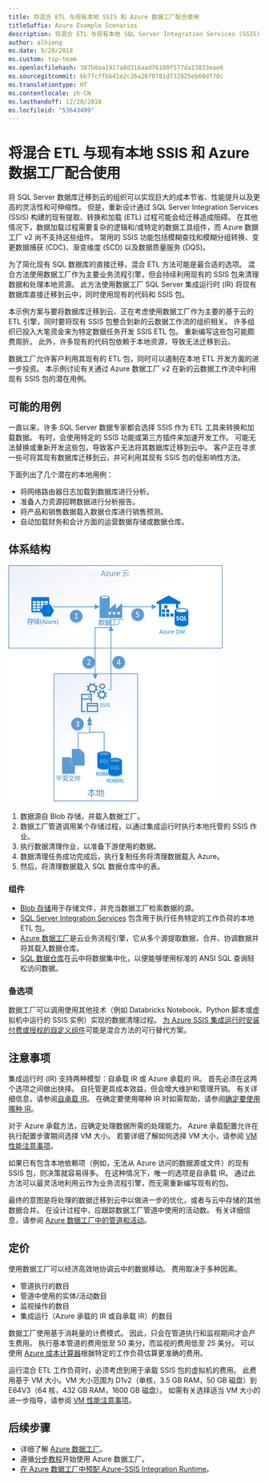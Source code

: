 ```yaml
---
title: 将混合 ETL 与现有本地 SSIS 和 Azure 数据工厂配合使用
titleSuffix: Azure Example Scenarios
description: 将混合 ETL 与现有本地 SQL Server Integration Services (SSIS) 部署和 Azure 数据工厂配合使用
author: alhieng
ms.date: 9/20/2018
ms.custom: tsp-team
ms.openlocfilehash: 387b0aa1927a8d316aad76100f577da13833eae6
ms.sourcegitcommit: bb7fcffbb41e2c26a26f8781df32825eb60df70c
ms.translationtype: HT
ms.contentlocale: zh-CN
ms.lasthandoff: 12/20/2018
ms.locfileid: "53643499"
---
```

# <a name="hybrid-etl-with-existing-on-premises-ssis-and-azure-data-factory"></a>将混合 ETL 与现有本地 SSIS 和 Azure 数据工厂配合使用

将 SQL Server 数据库迁移到云的组织可以实现巨大的成本节省、性能提升以及更高的灵活性和可伸缩性。 但是，重新设计通过 SQL Server Integration Services (SSIS) 构建的现有提取、转换和加载 (ETL) 过程可能会给迁移造成阻碍。 在其他情况下，数据加载过程需要复杂的逻辑和/或特定的数据工具组件，而 Azure 数据工厂 v2 尚不支持这些组件。 常用的 SSIS 功能包括模糊查找和模糊分组转换、变更数据捕获 (CDC)、渐变维度 (SCD) 以及数据质量服务 (DQS)。

为了简化现有 SQL 数据库的直接迁移，混合 ETL 方法可能是最合适的选项。 混合方法使用数据工厂作为主要业务流程引擎，但会持续利用现有的 SSIS 包来清理数据和处理本地资源。 此方法使用数据工厂 SQL Server 集成运行时 (IR) 将现有数据库直接迁移到云中，同时使用现有的代码和 SSIS 包。

本示例方案与要将数据库迁移到云、正在考虑使用数据工厂作为主要的基于云的 ETL 引擎，同时要将现有 SSIS 包整合到新的云数据工作流的组织相关。 许多组织已投入大笔资金来为特定数据任务开发 SSIS ETL 包。 重新编写这些包可能颇费周折。 此外，许多现有的代码包依赖于本地资源，导致无法迁移到云。

数据工厂允许客户利用其现有的 ETL 包，同时可以遏制在本地 ETL 开发方面的进一步投资。 本示例讨论有关通过 Azure 数据工厂 v2 在新的云数据工作流中利用现有 SSIS 包的潜在用例。

## <a name="potential-use-cases"></a>可能的用例

一直以来，许多 SQL Server 数据专家都会选择 SSIS 作为 ETL 工具来转换和加载数据。 有时，会使用特定的 SSIS 功能或第三方插件来加速开发工作。 可能无法替换或重新开发这些包，导致客户无法将其数据库迁移到云中。 客户正在寻求一些可将其现有数据库迁移到云，并可利用其现有 SSIS 包的低影响性方法。

下面列出了几个潜在的本地用例：

- 将网络路由器日志加载到数据库进行分析。
- 准备人力资源招聘数据进行分析报告。
- 将产品和销售数据载入数据仓库进行销售预测。
- 自动加载财务和会计方面的运营数据存储或数据仓库。

## <a name="architecture"></a>体系结构

![使用 Azure 数据工厂的混合 ETL 过程的体系结构概览][architecture-diagram]

1. 数据源自 Blob 存储，并载入数据工厂。
2. 数据工厂管道调用某个存储过程，以通过集成运行时执行本地托管的 SSIS 作业。
3. 执行数据清理作业，以准备下游使用的数据。
4. 数据清理任务成功完成后，执行复制任务将清理数据载入 Azure。
5. 然后，将清理数据载入 SQL 数据仓库中的表。

### <a name="components"></a>组件

- [Blob 存储][docs-blob-storage]用于存储文件，并充当数据工厂检索数据的源。
- [SQL Server Integration Services][docs-ssis] 包含用于执行任务特定的工作负荷的本地 ETL 包。
- [Azure 数据工厂][docs-data-factory]是云业务流程引擎，它从多个源提取数据，合并、协调数据并将其载入数据仓库。
- [SQL 数据仓库][docs-sql-data-warehouse]在云中将数据集中化，以便能够使用标准的 ANSI SQL 查询轻松访问数据。

### <a name="alternatives"></a>备选项

数据工厂可以调用使用其他技术（例如 Databricks Notebook、Python 脚本或虚拟机中运行的 SSIS 实例）实现的数据清理过程。 [为 Azure SSIS 集成运行时安装付费或授权的自定义组件](/azure/data-factory/how-to-develop-azure-ssis-ir-licensed-components)可能是混合方法的可行替代方案。

## <a name="considerations"></a>注意事项

集成运行时 (IR) 支持两种模型：自承载 IR 或 Azure 承载的 IR。 首先必须在这两个选项之间做出抉择。 自托管更具成本效益，但会增大维护和管理开销。 有关详细信息，请参阅[自承载 IR](/azure/data-factory/concepts-integration-runtime#self-hosted-integration-runtime)。 在确定要使用哪种 IR 时如需帮助，请参阅[确定要使用哪种 IR](/azure/data-factory/concepts-integration-runtime#determining-which-ir-to-use)。

对于 Azure 承载方法，应确定处理数据所需的处理能力。 Azure 承载配置允许在执行配置步骤期间选择 VM 大小。 若要详细了解如何选择 VM 大小，请参阅 [VM 性能注意事项](/azure/cloud-services/cloud-services-sizes-specs#performance-considerations)。

如果已有包含本地依赖项（例如，无法从 Azure 访问的数据源或文件）的现有 SSIS 包，则决策就容易得多。 在这种情况下，唯一的选项是自承载 IR。 通过此方法可以最灵活地利用云作为业务流程引擎，而无需重新编写现有的包。

最终的意图是将处理的数据迁移到云中以做进一步的优化，或者与云中存储的其他数据合并。 在设计过程中，应跟踪数据工厂管道中使用的活动数。 有关详细信息，请参阅 [Azure 数据工厂中的管道和活动](/azure/data-factory/concepts-pipelines-activities)。

## <a name="pricing"></a>定价

使用数据工厂可以经济高效地协调云中的数据移动。 费用取决于多种因素。

- 管道执行的数目
- 管道中使用的实体/活动数目
- 监视操作的数目
- 集成运行（Azure 承载的 IR 或自承载 IR）的数目

数据工厂使用基于消耗量的计费模式。 因此，只会在管道执行和监视期间才会产生费用。 执行基本管道的费用低至 50 美分，而监视的费用低至 25 美分。 可以使用 [Azure 成本计算器](https://azure.microsoft.com/pricing/calculator/)根据特定的工作负荷估算更准确的费用。

运行混合 ETL 工作负荷时，必须考虑到用于承载 SSIS 包的虚拟机的费用。 此费用基于 VM 大小。VM 大小范围为 D1v2（单核，3.5 GB RAM，50 GB 磁盘）到 E64V3（64 核，432 GB RAM，1600 GB 磁盘）。 如需有关选择适当 VM 大小的进一步指导，请参阅 [VM 性能注意事项](/azure/cloud-services/cloud-services-sizes-specs#performance-considerations)。

## <a name="next-steps"></a>后续步骤

- 详细了解 [Azure 数据工厂](https://azure.microsoft.com/services/data-factory/)。
- 遵循[分步教程](/azure/data-factory/#step-by-step-tutorials)开始使用 Azure 数据工厂。
- [在 Azure 数据工厂中预配 Azure-SSIS Integration Runtime](/azure/data-factory/tutorial-deploy-ssis-packages-azure)。

<!-- links -->
[architecture-diagram]: ./media/architecture-diagram-hybrid-etl-with-adf.png
[small-pricing]: https://azure.com/e/
[medium-pricing]: https://azure.com/e/
[large-pricing]: https://azure.com/e/
[availability]: /azure/architecture/checklist/availability
[resource-groups]: /azure/azure-resource-manager/resource-group-overview
[resiliency]: /azure/architecture/resiliency/
[security]: /azure/security/
[scalability]: /azure/architecture/checklist/scalability
[docs-blob-storage]: /azure/storage/blobs/
[docs-data-factory]: /azure/data-factory/introduction
[docs-resource-groups]: /azure/azure-resource-manager/resource-group-overview
[docs-ssis]: /sql/integration-services/sql-server-integration-services
[docs-sql-data-warehouse]: /azure/sql-data-warehouse/sql-data-warehouse-overview-what-is
